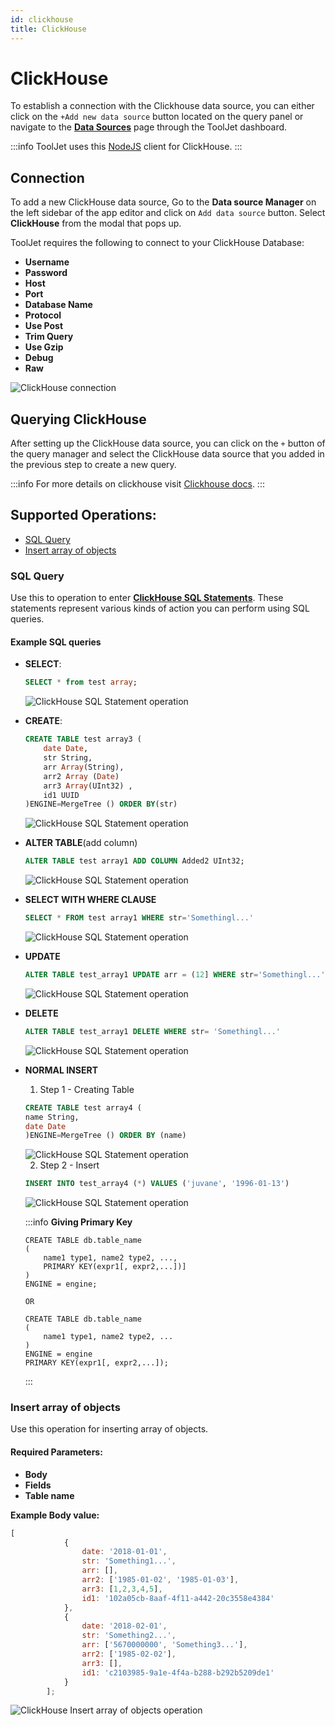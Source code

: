 ```yaml
---
id: clickhouse
title: ClickHouse
---
```


# ClickHouse

To establish a connection with the Clickhouse data source, you can either click on the `+Add new data source` button located on the query panel or navigate to the **[Data Sources](/docs/data-sources/overview)** page through the ToolJet dashboard.

:::info
ToolJet uses this [NodeJS](https://github.com/TimonKK/clickhouse) client for ClickHouse.
:::

## Connection

To add a new ClickHouse data source, Go to the **Data source Manager** on the left sidebar of the app editor and click on `Add data source` button. Select **ClickHouse** from the modal that pops up.

ToolJet requires the following to connect to your ClickHouse Database:

- **Username**
- **Password**
- **Host**
- **Port**
- **Database Name**
- **Protocol**
- **Use Post**
- **Trim Query**
- **Use Gzip**
- **Debug**
- **Raw**

<img className="screenshot-full" src="/img/datasource-reference/clickhouse/connection.png" alt="ClickHouse connection" />

## Querying ClickHouse

After setting up the ClickHouse data source, you can click on the `+` button of the query manager and select the ClickHouse data source that you added in the previous step to create a new query.

:::info
For more details on clickhouse visit [Clickhouse docs](https://clickhouse.com/docs/en/quick-start).
:::


## Supported Operations: 

- [SQL Query](#sql-query)
- [Insert array of objects](#supported-operations)

### SQL Query

Use this to operation to enter **[ClickHouse SQL Statements](https://clickhouse.com/docs/en/sql-reference/statements/)**. These statements represent various kinds of action you can perform using SQL queries.

#### Example SQL queries

- **SELECT**:

	```sql
	SELECT * from test array;
	```

	<div style={{textAlign: 'center'}}>

	<img className="screenshot-full" src="/img/datasource-reference/clickhouse/select.png" alt="ClickHouse SQL Statement operation" />

	</div>

- **CREATE**: 

	```sql
	CREATE TABLE test array3 (
		date Date,
		str String,
		arr Array(String),
		arr2 Array (Date)
		arr3 Array(UInt32) ,
		id1 UUID
	)ENGINE=MergeTree () ORDER BY(str)
	```

	<div style={{textAlign: 'center'}}>

	<img className="screenshot-full" src="/img/datasource-reference/clickhouse/create.png" alt="ClickHouse SQL Statement operation" />

	</div>

- **ALTER TABLE**(add column)

	```sql
	ALTER TABLE test array1 ADD COLUMN Added2 UInt32;
	```

	<div style={{textAlign: 'center'}}>

	<img className="screenshot-full" src="/img/datasource-reference/clickhouse/alter.png" alt="ClickHouse SQL Statement operation" />

	</div>

- **SELECT WITH WHERE CLAUSE**
	```sql
	SELECT * FROM test array1 WHERE str='Somethingl...'
	```

	<div style={{textAlign: 'center'}}>

	<img className="screenshot-full" src="/img/datasource-reference/clickhouse/selectwithwhere.png" alt="ClickHouse SQL Statement operation" />

	</div>

- **UPDATE**
	```sql
	ALTER TABLE test_array1 UPDATE arr = (12] WHERE str='Somethingl...'
	```

	<div style={{textAlign: 'center'}}>

	<img className="screenshot-full" src="/img/datasource-reference/clickhouse/update.png" alt="ClickHouse SQL Statement operation" />

	</div>

- **DELETE**
	```sql
	ALTER TABLE test_array1 DELETE WHERE str= 'Somethingl...'
	```

	<div style={{textAlign: 'center'}}>

	<img className="screenshot-full" src="/img/datasource-reference/clickhouse/delete.png" alt="ClickHouse SQL Statement operation" />

	</div>

- **NORMAL INSERT**

	1) Step 1 - Creating Table

	```sql
	CREATE TABLE test array4 (
	name String,
	date Date
   )ENGINE=MergeTree () ORDER BY (name)
	```

	<div style={{textAlign: 'center'}}>

	<img className="screenshot-full" src="/img/datasource-reference/clickhouse/step1.png" alt="ClickHouse SQL Statement operation" />

	</div>

	2) Step 2 - Insert

	```sql
	INSERT INTO test_array4 (*) VALUES ('juvane', '1996-01-13')
	```

	<div style={{textAlign: 'center'}}>

	<img className="screenshot-full" src="/img/datasource-reference/clickhouse/step1.png" alt="ClickHouse SQL Statement operation" />

	</div>

	:::info
	**Giving Primary Key**
	```
	CREATE TABLE db.table_name
	(
		name1 type1, name2 type2, ...,
		PRIMARY KEY(expr1[, expr2,...])]
	)
	ENGINE = engine;

	OR 
	
	CREATE TABLE db.table_name
	(
		name1 type1, name2 type2, ...
	)
	ENGINE = engine
	PRIMARY KEY(expr1[, expr2,...]);
	```
	:::

### Insert array of objects

Use this operation for inserting array of objects.

#### Required Parameters:
- **Body**
- **Fields**
- **Table name**

**Example Body value:**
```javascript
[
			{
				date: '2018-01-01',
				str: 'Something1...',
				arr: [],
				arr2: ['1985-01-02', '1985-01-03'],
				arr3: [1,2,3,4,5],
				id1: '102a05cb-8aaf-4f11-a442-20c3558e4384'
			},		
			{
				date: '2018-02-01',
				str: 'Something2...',
				arr: ['5670000000', 'Something3...'],
				arr2: ['1985-02-02'],
				arr3: [],
				id1: 'c2103985-9a1e-4f4a-b288-b292b5209de1'
			}
		];
```

<img className="screenshot-full" src="/img/datasource-reference/clickhouse/insertarray.png" alt="ClickHouse Insert array of objects operation" />
